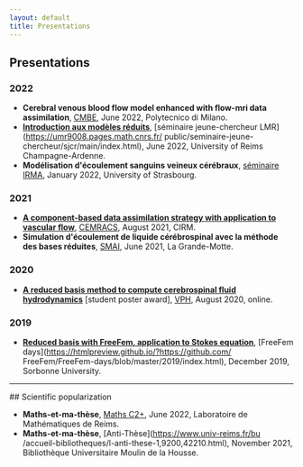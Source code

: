 ```yaml
---
layout: default
title: Presentations
---
```


## Presentations

### 2022
* **Cerebral venous blood flow model enhanced with flow-mri data
assimilation**, [CMBE](https://www.compbiomed.net/2021/),
June 2022, Polytecnico di Milano.
* [**Introduction aux modèles réduits**](./assets/pres/sjc2022.pdf), 
[séminaire jeune-chercheur LMR](https://umr9008.pages.math.cnrs.fr/
public/seminaire-jeune-chercheur/sjcr/main/index.html),
June 2022, University of Reims Champagne-Ardenne.
* **Modélisation d'écoulement sanguins veineux cérébraux**, 
[séminaire IRMA](http://irma.math.unistra.fr/),
January 2022, University of Strasbourg.

### 2021
* [**A component-based data assimilation strategy with application 
to vascular flow**](./assets/pres/cemracs2021.pdf),
[CEMRACS](http://smai.emath.fr/cemracs/cemracs21/), August 2021, CIRM.
* **Simulation d'écoulement de liquide cérébrospinal avec la 
méthode des bases réduites**, 
[SMAI](https://smai2021.math.univ-toulouse.fr/accueil), June 2021, La Grande-Motte.

### 2020
* [**A reduced basis method to compute cerebrospinal 
fluid hydrodynamics**](./assets/pres/vph2020.pdf) [student poster 
award], [VPH](https://vph2020.sciencesconf.org), 
August 2020, online.

### 2019
* [**Reduced basis with FreeFem, application to Stokes 
equation**](./assets/pres/ff2019.pdf), 
[FreeFem days](https://htmlpreview.github.io/?https://github.com/
FreeFem/FreeFem-days/blob/master/2019/index.html),
December 2019, Sorbonne University. 

<hr>
## Scientific popularization

* **Maths-et-ma-thèse**, [Maths C2+](https://www.mathc2plus.fr/), 
June 2022, Laboratoire de Mathématiques de Reims.
* **Maths-et-ma-thèse**, [Anti-Thèse](https://www.univ-reims.fr/bu
/accueil-bibliotheques/l-anti-these-1,9200,42210.html), 
November 2021, Bibliothèque Universitaire Moulin de la Housse.
